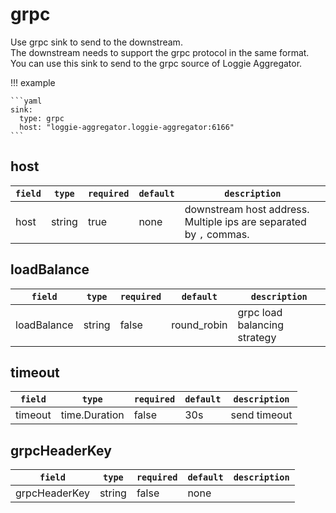 # grpc


Use grpc sink to send to the downstream.  
The downstream needs to support the grpc protocol in the same format. You can use this sink to send to the grpc source of Loggie Aggregator.

!!! example

    ```yaml
    sink:
      type: grpc
      host: "loggie-aggregator.loggie-aggregator:6166"
    ```

## host
|    `field`   |    `type`    |  `required`  |  `default`  |  `description`  |
| ---------- | ----------- | ----------- | --------- | -------- |
| host | string  |    true    |   none  | downstream host address. Multiple ips are separated by `,` commas. |


## loadBalance
|    `field`   |    `type`    |  `required`  |  `default`  |  `description`  |
| ---------- | ----------- | ----------- | --------- | -------- |
| loadBalance | string |    false    |   round_robin  | grpc load balancing strategy |


## timeout
|    `field`   |    `type`    |  `required`  |  `default`  |  `description`  |
| ---------- | ----------- | ----------- | --------- | -------- |
| timeout | time.Duration  |   false    |   30s  | send timeout |


## grpcHeaderKey
|    `field`   |    `type`    |  `required`  |  `default`  |  `description`  |
| ---------- | ----------- | ----------- | --------- | -------- |
| grpcHeaderKey | string  |    false    |   none  |  |
